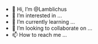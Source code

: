- 👋 Hi, I’m @Lamblichus
- 👀 I’m interested in ...
- 🌱 I’m currently learning ...
- 💞️ I’m looking to collaborate on ...
- 📫 How to reach me ...

<!---
Lamblichus/Lamblichus is a ✨ special ✨ repository because its `README.md` (this file) appears on your GitHub profile.
You can click the Preview link to take a look at your changes.
--->
